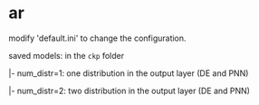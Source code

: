 # ar

modify 'default.ini' to change the configuration. 

saved models: in the `ckp` folder

|- num_distr=1: one distribution in the output layer (DE and PNN)
 
|- num_distr=2: two distribution in the output layer (DE and PNN)
